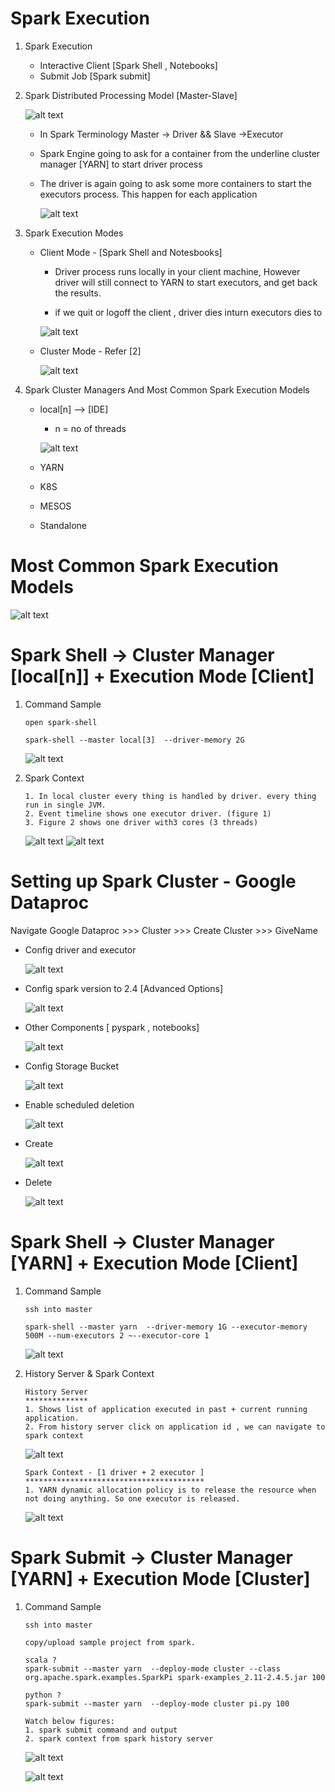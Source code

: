 # Spark Execution  


1.  Spark Execution
    
	  * Interactive Client 
	      [Spark Shell , Notebooks]
	  * Submit Job
	      [Spark submit]
		  
2.  Spark Distributed Processing Model [Master-Slave]	
        
	   ![alt text](https://github.com/IAmZero247/spark-setup/blob/main/repo_images/spark_ecosystem.jpg?raw=true)		
       
      *  In Spark Terminology Master -> Driver  && Slave ->Executor

      *  Spark Engine going to ask for a container from the underline cluster manager [YARN] to start driver process 
	  
	  *  The driver is again going to ask some more containers to start the executors process. This happen for each application 
      	  
			  
		 ![alt text](https://github.com/IAmZero247/spark-setup/blob/main/repo_images/spark_distrubuted_processing_model.jpg?raw=true)	  

3.  Spark Execution Modes
      
	  * Client Mode - [Spark Shell and Notesbooks]
	    
		  - Driver process runs locally in your client machine, However driver will still connect to YARN to start executors, and get back the results.
		  
		  - if we quit or logoff the client , driver dies inturn executors dies to 
	  
	      ![alt text](https://github.com/IAmZero247/spark-setup/blob/main/repo_images/spark_client_mode.jpg?raw=true)	  
	  
	  * Cluster Mode - Refer [2]
	  
	      ![alt text](https://github.com/IAmZero247/spark-setup/blob/main/repo_images/spark_cluster_mode.jpg?raw=true)	

4.  Spark Cluster Managers And Most Common Spark Execution Models 
     
	  *  local[n]   --> [IDE]
	       -  n = no of threads
		   
		   ![alt text](https://github.com/IAmZero247/spark-setup/blob/main/repo_images/spark_local.jpg?raw=true)
           		   
	    
	  *   YARN
	  *   K8S
	  *   MESOS
	  *   Standalone
	  
# Most Common Spark Execution Models 
    
![alt text](https://github.com/IAmZero247/spark-setup/blob/main/repo_images/most_common_spark_execution_models.jpg?raw=true)

# Spark Shell -> Cluster Manager [local[n]] + Execution Mode [Client]
    
1.  Command Sample	

      ```
	  open spark-shell 
	  
      spark-shell --master local[3]  --driver-memory 2G 
	  
	  ```
	  
	  ![alt text](https://github.com/IAmZero247/spark-setup/blob/main/repo_images/spark_shell_cm_local_em_client1.jpg?raw=true)

2.  Spark Context     
      
	  ```
	  1. In local cluster every thing is handled by driver. every thing run in single JVM.
      2. Event timeline shows one executor driver. (figure 1)
      3. Figure 2 shows one driver with3 cores (3 threads)	  
	  ```
	  
	  ![alt text](https://github.com/IAmZero247/spark-setup/blob/main/repo_images/spark_shell_cm_local_em_client2.jpg?raw=true)
      ![alt text](https://github.com/IAmZero247/spark-setup/blob/main/repo_images/spark_shell_cm_local_em_client3.jpg?raw=true)
    

# Setting up Spark Cluster - Google Dataproc 

Navigate Google Dataproc >>> Cluster >>> Create Cluster >>> GiveName 
	    
  * Config driver and executor 
		    
	![alt text](https://github.com/IAmZero247/spark-setup/blob/main/repo_images/google_proc_1.jpg?raw=true)
		  
  * Config spark version to 2.4 [Advanced Options]
		  
	![alt text](https://github.com/IAmZero247/spark-setup/blob/main/repo_images/google_proc_2.jpg?raw=true)
		  
  * Other Components  [ pyspark , notebooks]
		  
	![alt text](https://github.com/IAmZero247/spark-setup/blob/main/repo_images/google_proc_3.jpg?raw=true)
		  
  * Config Storage Bucket
		  
	![alt text](https://github.com/IAmZero247/spark-setup/blob/main/repo_images/google_proc_4.jpg?raw=true)
		  
  * Enable scheduled deletion
		      
	![alt text](https://github.com/IAmZero247/spark-setup/blob/main/repo_images/google_proc_5.jpg?raw=true)
		  
  * Create
		     
	![alt text](https://github.com/IAmZero247/spark-setup/blob/main/repo_images/google_proc_6.jpg?raw=true)
		  
  * Delete 
		     
	![alt text](https://github.com/IAmZero247/spark-setup/blob/main/repo_images/google_proc_7.jpg?raw=true)
    

# Spark Shell -> Cluster Manager [YARN] + Execution Mode [Client]


1.  Command Sample
    
      ```
	  ssh into master 
	  
      spark-shell --master yarn  --driver-memory 1G --executor-memory 500M --num-executors 2 ~--executor-core 1
	  ```
	  
	 ![alt text](https://github.com/IAmZero247/spark-setup/blob/main/repo_images/spark_shell_cm_yarm_em_client.jpg?raw=true)

2.  History Server	& Spark Context

	  ```
	  History Server
	  **************
	  1. Shows list of application executed in past + current running application.
	  2. From history server click on application id , we can navigate to spark context
	  ```
		 
      ![alt text](https://github.com/IAmZero247/spark-setup/blob/main/repo_images/spark_shell_spark_history_server_cm_yarn_plus_em_client.jpg?raw=true)
		 
      ```
	  Spark Context - [1 driver + 2 executor ] 
	  ****************************************
	  1. YARN dynamic allocation policy is to release the resource when not doing anything. So one executor is released.
	  ```
	     
      ![alt text](https://github.com/IAmZero247/spark-setup/blob/main/repo_images/spark_shell_spark_context_cm_yarn_plus_em_client.jpg?raw=true)
    
    

#   Spark Submit -> Cluster Manager [YARN] + Execution Mode [Cluster]

1.  Command Sample

      ```
	  ssh into master 
	  
	  copy/upload sample project from spark.
	  
	  scala ? 
	  spark-submit --master yarn  --deploy-mode cluster --class org.apache.spark.examples.SparkPi spark-examples_2.11-2.4.5.jar 100 
	  
	  python ?
	  spark-submit --master yarn  --deploy-mode cluster pi.py 100 
	  
	  Watch below figures: 
	  1. spark submit command and output
	  2. spark context from spark history server
	  ```
	  
	  ![alt text](https://github.com/IAmZero247/spark-setup/blob/main/repo_images/spark_submit1.jpg?raw=true)
	  
	  ![alt text](https://github.com/IAmZero247/spark-setup/blob/main/repo_images/spark_submit2.jpg?raw=true)
